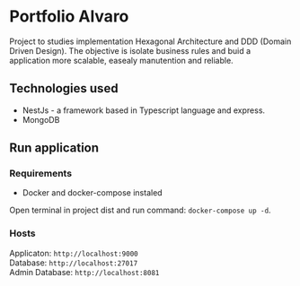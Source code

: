 # Portfolio Alvaro
Project to studies implementation Hexagonal Architecture and DDD (Domain Driven Design). The objective is isolate business rules and buid a application more scalable, easealy manutention and reliable.

## Technologies used
- NestJs - a framework based in Typescript language and express.
- MongoDB

## Run application

### Requirements
- Docker and docker-compose instaled

Open terminal in project dist and run command: `docker-compose up -d`.

### Hosts
Applicaton: `http://localhost:9000`<br />
Database: `http://localhost:27017`<br />
Admin Database: `http://localhost:8081`<br />